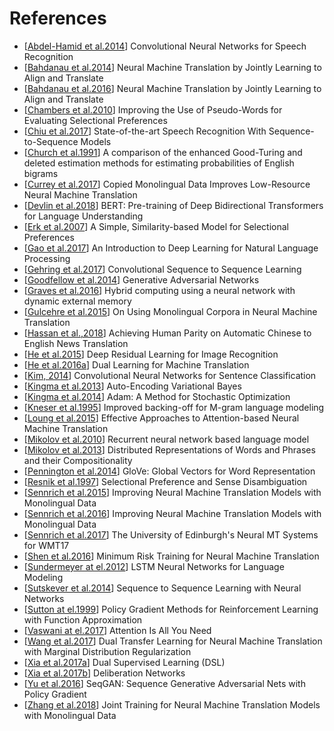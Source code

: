 # References

- [[Abdel-Hamid et al.2014](https://www.microsoft.com/en-us/research/wp-content/uploads/2016/02/CNN_ASLPTrans2-14.pdf)] Convolutional Neural Networks for Speech Recognition
- [[Bahdanau et al.2014](https://arxiv.org/abs/1409.0473)] Neural Machine Translation by Jointly Learning to Align and Translate
- [[Bahdanau et al.2016](https://arxiv.org/abs/1409.0473)] Neural Machine Translation by Jointly Learning to Align and Translate
- [[Chambers et al.2010](https://web.stanford.edu/~jurafsky/chambers-acl2010-pseudowords.pdf)] Improving the Use of Pseudo-Words for Evaluating Selectional Preferences
- [[Chiu et al.2017](https://arxiv.org/abs/1712.01769)] State-of-the-art Speech Recognition With Sequence-to-Sequence Models
- [[Church et al.1991](https://www.sciencedirect.com/science/article/pii/088523089190016J)] A comparison of the enhanced Good-Turing and deleted estimation methods for estimating probabilities of English bigrams
- [[Currey et al.2017](https://kheafield.com/papers/edinburgh/copy_paper.pdf)] Copied Monolingual Data Improves Low-Resource Neural Machine Translation
- [[Devlin et al.2018](https://arxiv.org/abs/1810.04805)] BERT: Pre-training of Deep Bidirectional Transformers for Language Understanding
- [[Erk et al.2007](http://www.aclweb.org/anthology/P07-1028)] A Simple, Similarity-based Model for Selectional Preferences
- [[Gao et al.2017](https://www.microsoft.com/en-us/research/wp-content/uploads/2017/07/dl-summer-school-2017.-Jianfeng-Gao.v2.pdf)] An Introduction to Deep Learning for Natural Language Processing
- [[Gehring et al.2017](https://arxiv.org/abs/1705.03122)] Convolutional Sequence to Sequence Learning
- [[Goodfellow et al.2014](https://arxiv.org/abs/1406.2661)] Generative Adversarial Networks
- [[Graves et al.2016](https://www.gwern.net/docs/2016-graves.pdf)] Hybrid computing using a neural network with dynamic external memory
- [[Gulcehre et al.2015](https://arxiv.org/abs/1503.03535)] On Using Monolingual Corpora in Neural Machine Translation
- [[Hassan et al.,2018](https://arxiv.org/abs/1803.05567)] Achieving Human Parity on Automatic Chinese to English News Translation
- [[He et al.2015](https://arxiv.org/abs/1512.03385)] Deep Residual Learning for Image Recognition
- [[He et al.2016a](https://arxiv.org/abs/1611.00179)] Dual Learning for Machine Translation
- [[Kim, 2014](https://arxiv.org/abs/1408.5882)] Convolutional Neural Networks for Sentence Classification
- [[Kingma et al.2013](https://arxiv.org/abs/1312.6114)] Auto-Encoding Variational Bayes
- [[Kingma et al.2014](https://arxiv.org/abs/1412.6980)] Adam: A Method for Stochastic Optimization
- [[Kneser et al.1995](https://www.semanticscholar.org/paper/Improved-backing-off-for-M-gram-language-modeling-Kneser-Ney/9548ac30c113562a51e603dbbc8e9fa651cfd3ab)] Improved backing-off for M-gram language modeling
- [[Loung et al.2015](https://arxiv.org/abs/1508.04025)] Effective Approaches to Attention-based Neural Machine Translation
- [[Mikolov et al.2010](https://www.isca-speech.org/archive/archive_papers/interspeech_2010/i10_1045.pdf)] Recurrent neural network based language model
- [[Mikolov et al.2013](https://arxiv.org/pdf/1310.4546)] Distributed Representations of Words and Phrases and their Compositionality
- [[Pennington et al.2014](https://www.aclweb.org/anthology/D14-1162)] GloVe: Global Vectors for Word Representation
- [[Resnik et al.1997](http://www.aclweb.org/anthology/W97-0209)] Selectional Preference and Sense Disambiguation
- [[Sennrich et al.2015](https://arxiv.org/abs/1511.06709)] Improving Neural Machine Translation Models with Monolingual Data
- [[Sennrich et al.2016](https://arxiv.org/abs/1511.06709)] Improving Neural Machine Translation Models with Monolingual Data
- [[Sennrich et al.2017](https://arxiv.org/abs/1708.00726)] The University of Edinburgh's Neural MT Systems for WMT17
- [[Shen et al.2016](http://www.aclweb.org/anthology/P16-1159)] Minimum Risk Training for Neural Machine Translation
- [[Sundermeyer at el.2012](https://www.isca-speech.org/archive/archive_papers/interspeech_2012/i12_0194.pdf)] LSTM Neural Networks for Language Modeling
- [[Sutskever et al.2014](https://arxiv.org/abs/1409.3215)] Sequence to Sequence Learning with Neural Networks
- [[Sutton at el.1999](https://papers.nips.cc/paper/1713-policy-gradient-methods-for-reinforcement-learning-with-function-approximation.pdf)] Policy Gradient Methods for Reinforcement Learning with Function Approximation
- [[Vaswani at el.2017](https://arxiv.org/abs/1706.03762)] Attention Is All You Need
- [[Wang et al.2017](https://www.microsoft.com/en-us/research/wp-content/uploads/2017/11/17041-72820-1-SM.pdf)] Dual Transfer Learning for Neural Machine Translation with Marginal Distribution Regularization
- [[Xia et al.2017a](https://arxiv.org/abs/1707.00415)] Dual Supervised Learning (DSL)
- [[Xia et al.2017b](https://papers.nips.cc/paper/6775-deliberation-networks-sequence-generation-beyond-one-pass-decoding.pdf)] Deliberation Networks
- [[Yu et al.2016](https://arxiv.org/abs/1609.05473)] SeqGAN: Sequence Generative Adversarial Nets with Policy Gradient
- [[Zhang et al.2018](https://arxiv.org/abs/1803.00353)] Joint Training for Neural Machine Translation Models with Monolingual Data
